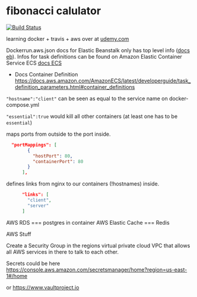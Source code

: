 # fibonacci calulator

[![Build Status](https://travis-ci.org/fabianmoronzirfas/fibonacci.svg?branch=master)](https://travis-ci.org/fabianmoronzirfas/fibonacci)

learning docker + travis + aws over at [udemy.com](https://www.udemy.com/docker-and-kubernetes-the-complete-guide/)


Dockerrun.aws.json docs for Elastic Beanstalk only has top level info ([docs eb](https://docs.aws.amazon.com/elastic-beanstalk/index.html#lang/en_us)). Infos for task definitions can be found on Amazon Elastic Container Service ECS [docs ECS](https://docs.aws.amazon.com/AmazonECS/latest/developerguide/task_definition_parameters.html)

- Docs Container Definition https://docs.aws.amazon.com/AmazonECS/latest/developerguide/task_definition_parameters.html#container_definitions


`"hostname":"client"` can be seen as equal to the service name on docker-compose.yml

`"essential":true` would kill all other containers (at least one has to be `essential`)

maps ports from outside to the port inside.

```json
  "portMappings": [
        {
          "hostPort": 80,
          "containerPort": 80
        }
      ],
```

defines links from nginx to our containers (!hostnames) inside.  

```json
      "links": [
        "client",
        "server"
      ]
```

AWS RDS === postgres in container
AWS Elastic Cache === Redis


AWS Stuff

Create a Security Group in the regions virtual private cloud VPC that allows all AWS services in there to talk to each other.  

Secrets could be here https://console.aws.amazon.com/secretsmanager/home?region=us-east-1#/home

or https://www.vaultproject.io